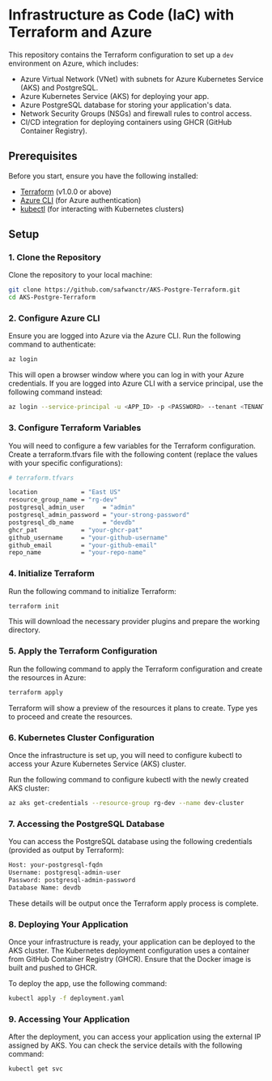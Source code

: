 # Infrastructure as Code (IaC) with Terraform and Azure 

This repository contains the Terraform configuration to set up a `dev` environment on Azure, which includes:

- Azure Virtual Network (VNet) with subnets for Azure Kubernetes Service (AKS) and PostgreSQL.
- Azure Kubernetes Service (AKS) for deploying your app.
- Azure PostgreSQL database for storing your application's data.
- Network Security Groups (NSGs) and firewall rules to control access.
- CI/CD integration for deploying containers using GHCR (GitHub Container Registry).

## Prerequisites

Before you start, ensure you have the following installed:

- [Terraform](https://www.terraform.io/downloads.html) (v1.0.0 or above)
- [Azure CLI](https://learn.microsoft.com/en-us/cli/azure/install-azure-cli) (for Azure authentication)
- [kubectl](https://kubernetes.io/docs/tasks/tools/install-kubectl/) (for interacting with Kubernetes clusters)

## Setup

### 1. Clone the Repository

Clone the repository to your local machine:

```bash
git clone https://github.com/safwanctr/AKS-Postgre-Terraform.git
cd AKS-Postgre-Terraform
```

### 2. Configure Azure CLI
Ensure you are logged into Azure via the Azure CLI. Run the following command to authenticate:

```bash
az login
```
This will open a browser window where you can log in with your Azure credentials. If you are logged into Azure CLI with a service principal, use the following command instead:

```bash
az login --service-principal -u <APP_ID> -p <PASSWORD> --tenant <TENANT_ID>
```

### 3. Configure Terraform Variables
You will need to configure a few variables for the Terraform configuration. Create a terraform.tfvars file with the following content (replace the values with your specific configurations):

```bash
# terraform.tfvars

location            = "East US"
resource_group_name = "rg-dev"
postgresql_admin_user     = "admin"
postgresql_admin_password = "your-strong-password"
postgresql_db_name        = "devdb"
ghcr_pat            = "your-ghcr-pat"
github_username     = "your-github-username"
github_email        = "your-github-email"
repo_name           = "your-repo-name"

```

### 4. Initialize Terraform
Run the following command to initialize Terraform:

```bash
terraform init
```

This will download the necessary provider plugins and prepare the working directory.

### 5. Apply the Terraform Configuration
Run the following command to apply the Terraform configuration and create the resources in Azure:

```bash
terraform apply
```

Terraform will show a preview of the resources it plans to create. Type yes to proceed and create the resources.

### 6. Kubernetes Cluster Configuration
Once the infrastructure is set up, you will need to configure kubectl to access your Azure Kubernetes Service (AKS) cluster.

Run the following command to configure kubectl with the newly created AKS cluster:

```bash
az aks get-credentials --resource-group rg-dev --name dev-cluster
```

### 7. Accessing the PostgreSQL Database
You can access the PostgreSQL database using the following credentials (provided as output by Terraform):

```bash
Host: your-postgresql-fqdn
Username: postgresql-admin-user
Password: postgresql-admin-password
Database Name: devdb
```
These details will be output once the Terraform apply process is complete.

### 8. Deploying Your Application
Once your infrastructure is ready, your application can be deployed to the AKS cluster. The Kubernetes deployment configuration uses a container from GitHub Container Registry (GHCR). Ensure that the Docker image is built and pushed to GHCR.

To deploy the app, use the following command:

```bash
kubectl apply -f deployment.yaml
```

### 9. Accessing Your Application
After the deployment, you can access your application using the external IP assigned by AKS. You can check the service details with the following command:

```bash
kubectl get svc
```

